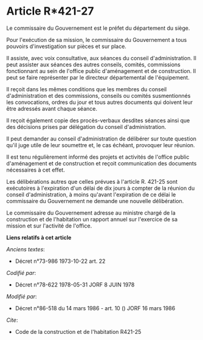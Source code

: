 # Article R*421-27

Le commissaire du Gouvernement est le préfet du département du siège.

Pour l'exécution de sa mission, le commissaire du Gouvernement a tous pouvoirs d'investigation sur pièces et sur place.

Il assiste, avec voix consultative, aux séances du conseil d'administration. Il peut assister aux séances des autres
conseils, comités, commissions fonctionnant au sein de l'office public d'aménagement et de construction. Il peut se faire
représenter par le directeur départemental de l'équipement.

Il reçoit dans les mêmes conditions que les membres du conseil d'administration et des commissions, conseils ou comités
susmentionnés les convocations, ordres du jour et tous autres documents qui doivent leur être adressés avant chaque séance.

Il reçoit également copie des procès-verbaux desdites séances ainsi que des décisions prises par délégation du conseil
d'administration.

Il peut demander au conseil d'administration de délibérer sur toute question qu'il juge utile de leur soumettre et, le cas
échéant, provoquer leur réunion.

Il est tenu régulièrement informé des projets et activités de l'office public d'aménagement et de construction et reçoit
communication des documents nécessaires à cet effet.

Les délibérations autres que celles prévues à l'article R. 421-25 sont exécutoires à l'expiration d'un délai de dix jours à
compter de la réunion du conseil d'administration, à moins qu'avant l'expiration de ce délai le commissaire du Gouvernement
ne demande une nouvelle délibération.

Le commissaire du Gouvernement adresse au ministre chargé de la construction et de l'habitation un rapport annuel sur
l'exercice de sa mission et sur l'activité de l'office.

**Liens relatifs à cet article**

_Anciens textes_:

  - Décret n°73-986 1973-10-22 art. 22

_Codifié par_:

  - Décret n°78-622 1978-05-31 JORF 8 JUIN 1978

_Modifié par_:

  - Décret n°86-518 du 14 mars 1986 - art. 10 () JORF 16 mars 1986

_Cite_:

  - Code de la construction et de l'habitation R421-25
